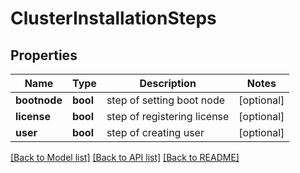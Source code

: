 # ClusterInstallationSteps

## Properties
Name | Type | Description | Notes
------------ | ------------- | ------------- | -------------
**bootnode** | **bool** | step of setting boot node | [optional] 
**license** | **bool** | step of registering license | [optional] 
**user** | **bool** | step of creating user | [optional] 

[[Back to Model list]](../README.md#documentation-for-models) [[Back to API list]](../README.md#documentation-for-api-endpoints) [[Back to README]](../README.md)


